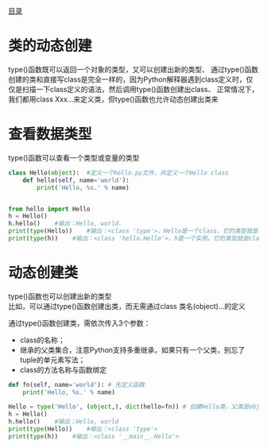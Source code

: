 [目录](../目录.md)


# 类的动态创建 #
type()函数既可以返回一个对象的类型，又可以创建出新的类型、
通过type()函数创建的类和直接写class是完全一样的，因为Python解释器遇到class定义时，仅仅是扫描一下class定义的语法，然后调用type()函数创建出class、
正常情况下，我们都用class Xxx...来定义类，但type()函数也允许动态创建出类来


# 查看数据类型 #
type()函数可以查看一个类型或变量的类型

```python
class Hello(object):  #定义一个hello.py文件，并定义一个Hello class
    def hello(self, name='world'):
        print('Hello, %s.' % name)


from hello import Hello
h = Hello()
h.hello()    #输出：Hello, world.
print(type(Hello))    #输出：<class 'type'>，Hello是一个class，它的类型就是type
print(type(h))    #输出：<class 'hello.Hello'>，h是一个实例，它的类型就是class Hello
```

# 动态创建类 #
type()函数也可以创建出新的类型\
比如，可以通过type()函数创建出类，而无需通过class 类名(object)...的定义

通过type()函数创建类，需依次传入3个参数：
- class的名称；
- 继承的父类集合，注意Python支持多重继承，如果只有一个父类，别忘了tuple的单元素写法；
- class的方法名称与函数绑定

```python
def fn(self, name='world'): # 先定义函数
    print('Hello, %s.' % name)
    
Hello = type('Hello', (object,), dict(hello=fn)) # 创建Hello类，父类是object，创建类方法hello并绑定的是fn
h = Hello()
h.hello()    #输出：Hello, world
print(type(Hello))    #输出：<class 'type'>
print(type(h))    #输出：<class '__main__.Hello'>
```
